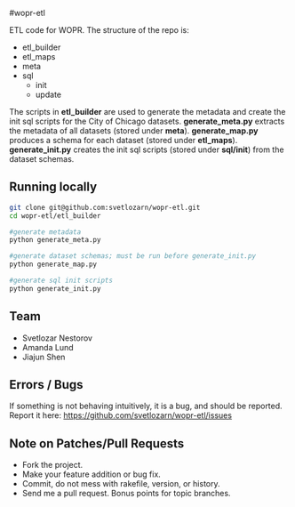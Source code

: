 #wopr-etl

ETL code for WOPR.  The structure of the repo is:
* etl_builder
* etl_maps
* meta
* sql
  * init
  * update

The scripts in **etl_builder** are used to generate the metadata and create the init sql scripts for the City of Chicago datasets. **generate_meta.py** extracts the metadata of all datasets (stored under **meta**). **generate_map.py** produces a schema for each dataset (stored under **etl_maps**). **generate_init.py** creates the init sql scripts (stored under **sql/init**) from the dataset schemas.
  
## Running locally

``` bash
git clone git@github.com:svetlozarn/wopr-etl.git
cd wopr-etl/etl_builder

#generate metadata
python generate_meta.py

#generate dataset schemas; must be run before generate_init.py
python generate_map.py

#generate sql init scripts
python generate_init.py
```

## Team

* Svetlozar Nestorov
* Amanda Lund
* Jiajun Shen
## Errors / Bugs

If something is not behaving intuitively, it is a bug, and should be reported.
Report it here: https://github.com/svetlozarn/wopr-etl/issues

## Note on Patches/Pull Requests
 
* Fork the project.
* Make your feature addition or bug fix.
* Commit, do not mess with rakefile, version, or history.
* Send me a pull request. Bonus points for topic branches.
